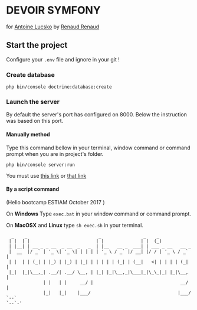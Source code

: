 # DEVOIR SYMFONY
for [Antoine Lucsko](mailto:Antoine.Lucsko@estiam.com)
by [Renaud Renaud](mailto:renaud.racinet@estiam.com)

## Start the project

Configure your `.env` file and ignore in your git !

### Create database
```
php bin/console doctrine:database:create
```

### Launch the server

By default the server's port has configured on 8000. 
Below the instruction was based on this port. 

#### Manually method
Type this command bellow in your terminal, window command 
or command prompt when you are in project's folder.
```
php bin/console server:run
```

You must use [this link](http://localhost:8000) or [that link](http://127.0.0.1:8000)

#### By a script command
(Hello bootcamp ESTIAM October 2017 )

On **Windows**
Type `exec.bat` in your window command or command prompt.

On **MacOSX** and **Linux**
type `sh exec.sh` in your terminal.

```                                                                                                                                         
  _    _                           _                _    _             
 | |  | |                         | |              | |  (_)            
 | |__| | __ _ _ __  _ __  _   _  | |__   __ _  ___| | ___ _ __   __ _ 
 |  __  |/ _` | '_ \| '_ \| | | | | '_ \ / _` |/ __| |/ / | '_ \ / _` |
 | |  | | (_| | |_) | |_) | |_| | | | | | (_| | (__|   <| | | | | (_| |
 |_|  |_|\__,_| .__/| .__/ \__, | |_| |_|\__,_|\___|_|\_\_|_| |_|\__, |
              | |   | |     __/ |                                 __/ |
              |_|   |_|    |___/                                 |___/                                                  `--`                                                                           `--`-'   
```